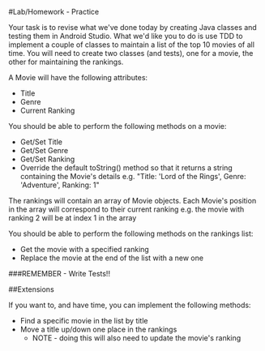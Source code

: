 #Lab/Homework - Practice

Your task is to revise what we've done today by creating Java classes and testing them in Android Studio. What we'd like you to do is use TDD to implement a couple of classes to maintain a list of the top 10 movies of all time. You will need to create two classes (and tests), one for a movie, the other for maintaining the rankings.

A Movie will have the following attributes:

* Title
* Genre
* Current Ranking

You should be able to perform the following methods on a movie:

* Get/Set Title
* Get/Set Genre
* Get/Set Ranking
* Override the default toString() method so that it returns a string containing the Movie's details e.g. "Title: 'Lord of the Rings', Genre: 'Adventure', Ranking: 1"

The rankings will contain an array of Movie objects. Each Movie's position in the array will correspond to their current ranking e.g. the movie with ranking 2 will be at index 1 in the array

You should be able to perform the following methods on the rankings list:

* Get the movie with a specified ranking
* Replace the movie at the end of the list with a new one 

###REMEMBER - Write Tests!!

##Extensions

If you want to, and have time, you can implement the following methods:

* Find a specific movie in the list by title
* Move a title up/down one place in the rankings
  * NOTE - doing this will also need to update the movie's ranking

